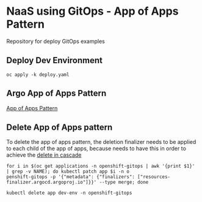 # NaaS using GitOps - App of Apps Pattern

Repository for deploy GitOps examples

## Deploy Dev Environment

```
oc apply -k deploy.yaml
```

## Argo App of Apps Pattern

[App of Apps Pattern](https://argoproj.github.io/argo-cd/operator-manual/cluster-bootstrapping/#app-of-apps-pattern)

## Delete App of Apps pattern

To delete the app of apps pattern, the deletion finalizer needs to be applied to each child of the app of apps, because needs to have this in order to achieve the [delete in cascade](https://argoproj.github.io/argo-cd/user-guide/app_deletion/#about-the-deletion-finalizer)

```
for i in $(oc get applications -n openshift-gitops | awk '{print $1}' | grep -v NAME); do kubectl patch app $i -n o
penshift-gitops -p '{"metadata": {"finalizers": ["resources-finalizer.argocd.argoproj.io"]}}' --type merge; done
```

```
kubectl delete app dev-env -n openshift-gitops
```

